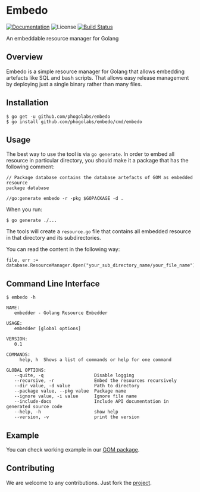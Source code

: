 # Embedo

[![Documentation][godoc-img]][godoc-url]
![License][license-img]
[![Build Status](https://travis-ci.org/phogolabs/embedo.svg?branch=master)](https://travis-ci.org/phogolabs/embedo)

An embeddable resource manager for Golang

## Overview

Embedo is a simple resource manager for Golang that allows embedding artefacts
like SQL and bash scripts. That allows easy release management by deploying
just a single binary rather than many files.

## Installation

```console
$ go get -u github.com/phogolabs/embedo
$ go install github.com/phogolabs/embedo/cmd/embedo
```

## Usage

The best way to use the tool is via `go generate`. In order to embed all
resource in particular directory, you should make it a package that has the
following comment:

```golang
// Package database contains the database artefacts of GOM as embedded resource
package database

//go:generate embedo -r -pkg $GOPACKAGE -d .
```

When you run:

```console
$ go generate ./...
```

The tools will create a `resource.go` file that contains
all embedded resource in that directory and its
subdirectories.

You can read the content in the following way:

```golang
file, err := database.ResourceManager.Open("your_sub_directory_name/your_file_name")
```
## Command Line Interface

```console
$ embedo -h

NAME:
   embedder - Golang Resource Embedder

USAGE:
   embedder [global options]

VERSION:
   0.1

COMMANDS:
     help, h  Shows a list of commands or help for one command

GLOBAL OPTIONS:
   --quite, -q                   Disable logging
   --recursive, -r               Embed the resources recursively
   --dir value, -d value         Path to directory
   --package value, --pkg value  Package name
   --ignore value, -i value      Ignore file name
   --include-docs                Include API documentation in generated source code
   --help, -h                    show help
   --version, -v                 print the version
 ```

## Example

You can check working example in our [GOM package](https://github.com/phogolabs/gom/tree/master/example).

## Contributing

We are welcome to any contributions. Just fork the
[project](https://github.com/phogolabs/embedo).

[embedo-url]: https://github.com/phogolabs/embedo
[godoc-url]: https://godoc.org/github.com/phogolabs/embedo
[godoc-img]: https://godoc.org/github.com/phogolabs/embedo?status.svg
[license-img]: https://img.shields.io/badge/license-MIT-blue.svg
[software-license-url]: LICENSE
